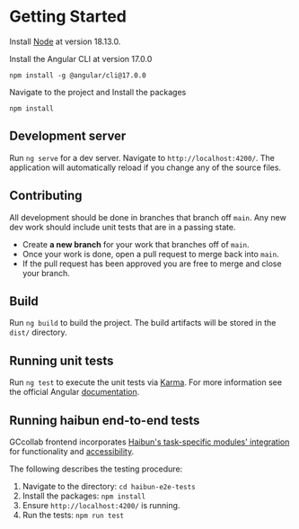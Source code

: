 # Getting Started

Install [Node](https://nodejs.org/en/blog/release/v18.13.0) at version 18.13.0.  

Install the Angular CLI at version 17.0.0

    npm install -g @angular/cli@17.0.0

Navigate to the project and Install the packages

    npm install

## Development server

Run `ng serve` for a dev server. Navigate to `http://localhost:4200/`. The application will automatically reload if you change any of the source files.

## Contributing

All development should be done in branches that branch off `main`.  Any new dev work should include unit tests that are in a passing state.

- Create **a new branch** for your work that branches off of `main`.
- Once your work is done, open a pull request to merge back into `main`.
- If the pull request has been approved you are free to merge and close your branch.

## Build

Run `ng build` to build the project. The build artifacts will be stored in the `dist/` directory.

## Running unit tests

Run `ng test` to execute the unit tests via [Karma](https://karma-runner.github.io).
For more information see the official Angular [documentation](https://angular.io/guide/testing).

## Running haibun end-to-end tests

GCcollab frontend incorporates [Haibun's task-specific modules' integration](https://github.com/withhaibun) for functionality and [accessibility](https://github.com/withhaibun/haibun-web-accessibility-axe). 

The following describes the testing procedure:

1. Navigate to the directory:
   `cd haibun-e2e-tests`
2. Install the packages:
   `npm install`
3. Ensure `http://localhost:4200/` is running. 
5. Run the tests:
   `npm run test`
